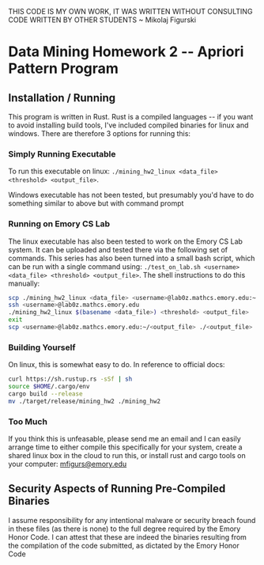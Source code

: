 THIS CODE IS MY OWN WORK, IT WAS WRITTEN WITHOUT CONSULTING CODE WRITTEN BY OTHER STUDENTS ~ Mikolaj Figurski

# Data Mining Homework 2 -- Apriori Pattern Program

## Installation / Running

This program is written in Rust. Rust is a compiled languages -- if you want to avoid installing build tools, I've included compiled binaries for linux and windows. There are therefore 3 options for running this:

### Simply Running Executable

To run this executable on linux: `./mining_hw2_linux <data_file> <threshold> <output_file>`.

Windows executable has not been tested, but presumably you'd have to do something similar to above but with command prompt

### Running on Emory CS Lab

The linux executable has also been tested to work on the Emory CS Lab system. It can be uploaded and tested there via the following set of commands. This series has also been turned into a small bash script, which can be run with a single command using: `./test_on_lab.sh <username> <data_file> <threshold> <output_file>`. The shell instructions to do this manually:

``` bash
scp ./mining_hw2_linux <data_file> <username>@lab0z.mathcs.emory.edu:~
ssh <username>@lab0z.mathcs.emory.edu
./mining_hw2_linux $(basename <data_file>) <threshold> <output_file>
exit
scp <username>@lab0z.mathcs.emory.edu:~/<output_file> ./<output_file>
```

### Building Yourself

On linux, this is somewhat easy to do. In reference to official docs:

``` bash
curl https://sh.rustup.rs -sSf | sh
source $HOME/.cargo/env
cargo build --release
mv ./target/release/mining_hw2 ./mining_hw2
```

### Too Much

If you think this is unfeasable, please send me an email and I can easily arrange time to either compile this specifically for your system, create a shared linux box in the cloud to run this, or install rust and cargo tools on your computer: mfigurs@emory.edu

## Security Aspects of Running Pre-Compiled Binaries

I assume responsibility for any intentional malware or security breach found in these files (as there is none) to the full degree required by the Emory Honor Code. I can attest that these are indeed the binaries resulting from the compilation of the code submitted, as dictated by the Emory Honor Code
